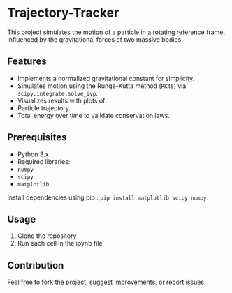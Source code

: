 # Trajectory-Tracker

This project simulates the motion of a particle in a rotating reference frame, influenced by the gravitational forces of two massive bodies. 

## Features 
 - Implements a normalized gravitational constant for simplicity.
 - Simulates motion using the Runge-Kutta method (`RK45`) via `scipy.integrate.solve_ivp`.
 - Visualizes results with plots of:
  - Particle trajectory.
  - Total energy over time to validate conservation laws.


## Prerequisites 
 - Python 3.x
 -  Required libraries:
  - `numpy`
  - `scipy`
  - `matplotlib`

 Install dependencies using pip : `pip install matplotlib scipy numpy`


## Usage 
 1. Clone the repository 
 2. Run each cell in the ipynb file 


## Contribution
Feel free to fork the project, suggest improvements, or report issues.
 
 


